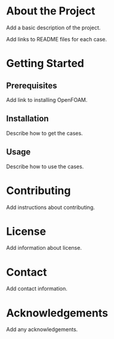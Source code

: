 # About the Project

Add a basic description of the project.

Add links to README files for each case.

# Getting Started

## Prerequisites

Add link to installing OpenFOAM.

## Installation

Describe how to get the cases.

## Usage

Describe how to use the cases.

# Contributing

Add instructions about contributing.

# License

Add information about license.

# Contact

Add contact information.

# Acknowledgements

Add any acknowledgements. 
